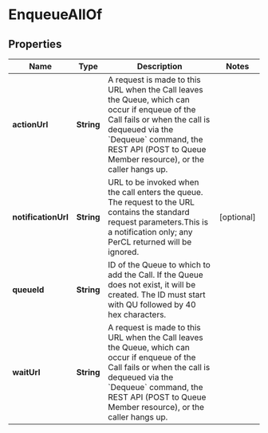 

# EnqueueAllOf


## Properties

Name | Type | Description | Notes
------------ | ------------- | ------------- | -------------
**actionUrl** | **String** | A request is made to this URL when the Call leaves the Queue, which can occur if enqueue of the Call fails or when the call is dequeued via the &#x60;Dequeue&#x60; command, the REST API (POST to Queue Member resource), or the caller hangs up. | 
**notificationUrl** | **String** | URL to be invoked when the call enters the queue. The request to the URL contains the standard request parameters.This is a notification only; any PerCL returned will be ignored. |  [optional]
**queueId** | **String** | ID of the Queue to which to add the Call. If the Queue does not exist, it will be created. The ID must start with QU followed by 40 hex characters. | 
**waitUrl** | **String** | A request is made to this URL when the Call leaves the Queue, which can occur if enqueue of the Call fails or when the call is dequeued via the &#x60;Dequeue&#x60; command, the REST API (POST to Queue Member resource), or the caller hangs up. | 



